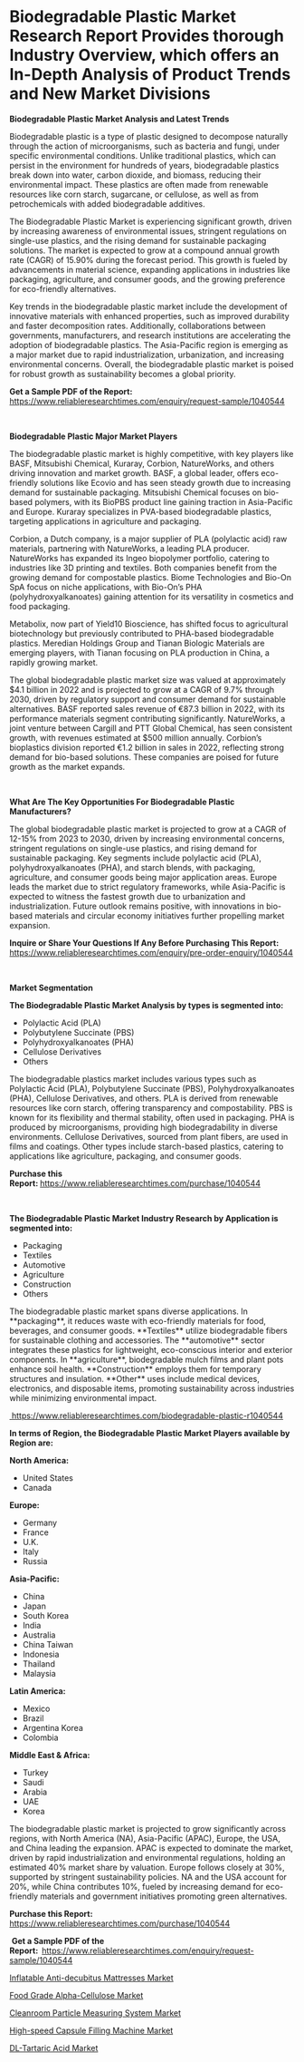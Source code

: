 <p><h1>Biodegradable Plastic Market Research Report Provides thorough Industry Overview, which offers an In-Depth Analysis of Product Trends and New Market Divisions</h1></p><p><strong>Biodegradable Plastic Market Analysis and Latest Trends</strong></p>
<p><p>Biodegradable plastic is a type of plastic designed to decompose naturally through the action of microorganisms, such as bacteria and fungi, under specific environmental conditions. Unlike traditional plastics, which can persist in the environment for hundreds of years, biodegradable plastics break down into water, carbon dioxide, and biomass, reducing their environmental impact. These plastics are often made from renewable resources like corn starch, sugarcane, or cellulose, as well as from petrochemicals with added biodegradable additives.</p><p>The Biodegradable Plastic Market is experiencing significant growth, driven by increasing awareness of environmental issues, stringent regulations on single-use plastics, and the rising demand for sustainable packaging solutions. The market is expected to grow at a compound annual growth rate (CAGR) of 15.90% during the forecast period. This growth is fueled by advancements in material science, expanding applications in industries like packaging, agriculture, and consumer goods, and the growing preference for eco-friendly alternatives.</p><p>Key trends in the biodegradable plastic market include the development of innovative materials with enhanced properties, such as improved durability and faster decomposition rates. Additionally, collaborations between governments, manufacturers, and research institutions are accelerating the adoption of biodegradable plastics. The Asia-Pacific region is emerging as a major market due to rapid industrialization, urbanization, and increasing environmental concerns. Overall, the biodegradable plastic market is poised for robust growth as sustainability becomes a global priority.</p></p>
<p><strong>Get a Sample PDF of the Report:&nbsp;</strong> <a href="https://www.reliableresearchtimes.com/enquiry/request-sample/1040544?utm_campaign=2129&utm_medium=2&utm_source=Github&utm_content=ia&utm_term=24012025&utm_id=biodegradable-plastic">https://www.reliableresearchtimes.com/enquiry/request-sample/1040544</a></p>
<p>&nbsp;</p>
<p><strong>Biodegradable Plastic Major Market Players</strong></p>
<p><p>The biodegradable plastic market is highly competitive, with key players like BASF, Mitsubishi Chemical, Kuraray, Corbion, NatureWorks, and others driving innovation and market growth. BASF, a global leader, offers eco-friendly solutions like Ecovio and has seen steady growth due to increasing demand for sustainable packaging. Mitsubishi Chemical focuses on bio-based polymers, with its BioPBS product line gaining traction in Asia-Pacific and Europe. Kuraray specializes in PVA-based biodegradable plastics, targeting applications in agriculture and packaging.</p><p>Corbion, a Dutch company, is a major supplier of PLA (polylactic acid) raw materials, partnering with NatureWorks, a leading PLA producer. NatureWorks has expanded its Ingeo biopolymer portfolio, catering to industries like 3D printing and textiles. Both companies benefit from the growing demand for compostable plastics. Biome Technologies and Bio-On SpA focus on niche applications, with Bio-On’s PHA (polyhydroxyalkanoates) gaining attention for its versatility in cosmetics and food packaging.</p><p>Metabolix, now part of Yield10 Bioscience, has shifted focus to agricultural biotechnology but previously contributed to PHA-based biodegradable plastics. Meredian Holdings Group and Tianan Biologic Materials are emerging players, with Tianan focusing on PLA production in China, a rapidly growing market.</p><p>The global biodegradable plastic market size was valued at approximately $4.1 billion in 2022 and is projected to grow at a CAGR of 9.7% through 2030, driven by regulatory support and consumer demand for sustainable alternatives. BASF reported sales revenue of €87.3 billion in 2022, with its performance materials segment contributing significantly. NatureWorks, a joint venture between Cargill and PTT Global Chemical, has seen consistent growth, with revenues estimated at $500 million annually. Corbion’s bioplastics division reported €1.2 billion in sales in 2022, reflecting strong demand for bio-based solutions. These companies are poised for future growth as the market expands.</p></p>
<p>&nbsp;</p>
<p><strong>What Are The Key Opportunities For Biodegradable Plastic Manufacturers?</strong></p>
<p><p>The global biodegradable plastic market is projected to grow at a CAGR of 12-15% from 2023 to 2030, driven by increasing environmental concerns, stringent regulations on single-use plastics, and rising demand for sustainable packaging. Key segments include polylactic acid (PLA), polyhydroxyalkanoates (PHA), and starch blends, with packaging, agriculture, and consumer goods being major application areas. Europe leads the market due to strict regulatory frameworks, while Asia-Pacific is expected to witness the fastest growth due to urbanization and industrialization. Future outlook remains positive, with innovations in bio-based materials and circular economy initiatives further propelling market expansion.</p></p>
<p><strong>Inquire or Share Your Questions If Any Before Purchasing This Report:</strong> <a href="https://www.reliableresearchtimes.com/enquiry/pre-order-enquiry/1040544?utm_campaign=2129&utm_medium=2&utm_source=Github&utm_content=ia&utm_term=24012025&utm_id=biodegradable-plastic">https://www.reliableresearchtimes.com/enquiry/pre-order-enquiry/1040544</a></p>
<p>&nbsp;</p>
<p><strong>Market Segmentation</strong></p>
<p><strong>The Biodegradable Plastic Market Analysis by types is segmented into:</strong></p>
<p><ul><li>Polylactic Acid (PLA)</li><li>Polybutylene Succinate (PBS)</li><li>Polyhydroxyalkanoates (PHA)</li><li>Cellulose Derivatives</li><li>Others</li></ul></p>
<p><p>The biodegradable plastics market includes various types such as Polylactic Acid (PLA), Polybutylene Succinate (PBS), Polyhydroxyalkanoates (PHA), Cellulose Derivatives, and others. PLA is derived from renewable resources like corn starch, offering transparency and compostability. PBS is known for its flexibility and thermal stability, often used in packaging. PHA is produced by microorganisms, providing high biodegradability in diverse environments. Cellulose Derivatives, sourced from plant fibers, are used in films and coatings. Other types include starch-based plastics, catering to applications like agriculture, packaging, and consumer goods.</p></p>
<p><strong>Purchase this Report:&nbsp;</strong><a href="https://www.reliableresearchtimes.com/purchase/1040544?utm_campaign=2129&utm_medium=2&utm_source=Github&utm_content=ia&utm_term=24012025&utm_id=biodegradable-plastic">https://www.reliableresearchtimes.com/purchase/1040544</a></p>
<p>&nbsp;</p>
<p><strong>The Biodegradable Plastic Market Industry Research by Application is segmented into:</strong></p>
<p><ul><li>Packaging</li><li>Textiles</li><li>Automotive</li><li>Agriculture</li><li>Construction</li><li>Others</li></ul></p>
<p><p>The biodegradable plastic market spans diverse applications. In **packaging**, it reduces waste with eco-friendly materials for food, beverages, and consumer goods. **Textiles** utilize biodegradable fibers for sustainable clothing and accessories. The **automotive** sector integrates these plastics for lightweight, eco-conscious interior and exterior components. In **agriculture**, biodegradable mulch films and plant pots enhance soil health. **Construction** employs them for temporary structures and insulation. **Other** uses include medical devices, electronics, and disposable items, promoting sustainability across industries while minimizing environmental impact.</p></p>
<p><a href="https://www.reliableresearchtimes.com/biodegradable-plastic-r1040544?utm_campaign=2129&utm_medium=2&utm_source=Github&utm_content=ia&utm_term=24012025&utm_id=biodegradable-plastic">&nbsp;https://www.reliableresearchtimes.com/biodegradable-plastic-r1040544</a></p>
<p><strong>In terms of Region, the Biodegradable Plastic Market Players available by Region are:</strong></p>
<p>
    <p> <strong> North America: </strong>
        <ul>
            <li>United States</li>
            <li>Canada</li>
        </ul>
        </p> 
    <p> <strong> Europe: </strong>
        <ul>
            <li>Germany</li>
            <li>France</li>
            <li>U.K.</li>
            <li>Italy</li>
            <li>Russia</li>
        </ul>
        </p> 
    <p> <strong> Asia-Pacific: </strong>
        <ul>
            <li>China</li>
            <li>Japan</li>
            <li>South Korea</li>
            <li>India</li>
            <li>Australia</li>
            <li>China Taiwan</li>
            <li>Indonesia</li>
            <li>Thailand</li>
            <li>Malaysia</li>
        </ul>
        </p> 
    <p> <strong> Latin America: </strong>
        <ul>
            <li>Mexico</li>
            <li>Brazil</li>
            <li>Argentina Korea</li>
            <li>Colombia</li>
        </ul>
        </p> 
    <p> <strong> Middle East & Africa: </strong>
        <ul>
            <li>Turkey</li>
            <li>Saudi</li>
            <li>Arabia</li>
            <li>UAE</li>
            <li>Korea</li>
        </ul>
    </p>
    </p>
<p><p>The biodegradable plastic market is projected to grow significantly across regions, with North America (NA), Asia-Pacific (APAC), Europe, the USA, and China leading the expansion. APAC is expected to dominate the market, driven by rapid industrialization and environmental regulations, holding an estimated 40% market share by valuation. Europe follows closely at 30%, supported by stringent sustainability policies. NA and the USA account for 20%, while China contributes 10%, fueled by increasing demand for eco-friendly materials and government initiatives promoting green alternatives.</p></p>
<p><strong>Purchase this Report: </strong><a href="https://www.reliableresearchtimes.com/purchase/1040544?utm_campaign=2129&utm_medium=2&utm_source=Github&utm_content=ia&utm_term=24012025&utm_id=biodegradable-plastic">https://www.reliableresearchtimes.com/purchase/1040544</a></p>
<p>&nbsp;<strong>Get a Sample PDF of the Report:&nbsp;&nbsp;</strong><a href="https://www.reliableresearchtimes.com/enquiry/request-sample/1040544?utm_campaign=2129&utm_medium=2&utm_source=Github&utm_content=ia&utm_term=24012025&utm_id=biodegradable-plastic">https://www.reliableresearchtimes.com/enquiry/request-sample/1040544</a></p>
<p><strong></strong></p>
<p><p><a href="https://www.linkedin.com/pulse/global-inflatable-anti-decubitus-mattresses-market-opportunities-3mite?utm_campaign=2129&utm_medium=2&utm_source=Github&utm_content=ia&utm_term=24012025&utm_id=biodegradable-plastic">Inflatable Anti-decubitus Mattresses Market</a></p><p><a href="https://www.linkedin.com/pulse/trends-food-grade-alpha-cellulose-market-2025-2032-expected-3iqwc?utm_campaign=2129&utm_medium=2&utm_source=Github&utm_content=ia&utm_term=24012025&utm_id=biodegradable-plastic">Food Grade Alpha-Cellulose Market</a></p><p><a href="https://www.linkedin.com/pulse/in-depth-analysis-global-cleanroom-particle-measuring-qu9ie?utm_campaign=2129&utm_medium=2&utm_source=Github&utm_content=ia&utm_term=24012025&utm_id=biodegradable-plastic">Cleanroom Particle Measuring System Market</a></p><p><a href="https://www.linkedin.com/pulse/high-speed-capsule-filling-machine-market-size-set-grow-9kxde?utm_campaign=2129&utm_medium=2&utm_source=Github&utm_content=ia&utm_term=24012025&utm_id=biodegradable-plastic">High-speed Capsule Filling Machine Market</a></p><p><a href="https://www.linkedin.com/pulse/according-latest-trend-analysis-dl-tartaric-acid-market-j9bac?utm_campaign=2129&utm_medium=2&utm_source=Github&utm_content=ia&utm_term=24012025&utm_id=biodegradable-plastic">DL-Tartaric Acid Market</a></p></p>